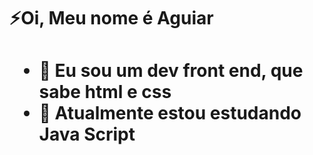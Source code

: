 
<h1>⚡Oi, Meu nome é Aguiar <h1>


- 🔭 Eu sou um dev front end, que sabe html e css
- 🌱 Atualmente estou estudando Java Script

